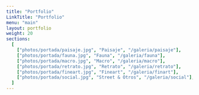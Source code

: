 ```yaml
---
title: "Portfolio"
LinkTitle: "Portfolio"
menu: "main"
layout: portfolio
weight: 20
sections:
  [
    ["photos/portada/paisaje.jpg", "Paisaje", "/galeria/paisaje"],
    ["photos/portada/fauna.jpg", "Fauna", "/galeria/fauna"],
    ["photos/portada/macro.jpg", "Macro", "/galeria/macro"],
    ["photos/portada/retrato.jpg", "Retrato", "/galeria/retrato"],
    ["photos/portada/fineart.jpg", "Fineart", "/galeria/finart"],
    ["photos/portada/social.jpg", "Street & Otros", "/galeria/social"],
  ]
---
```


